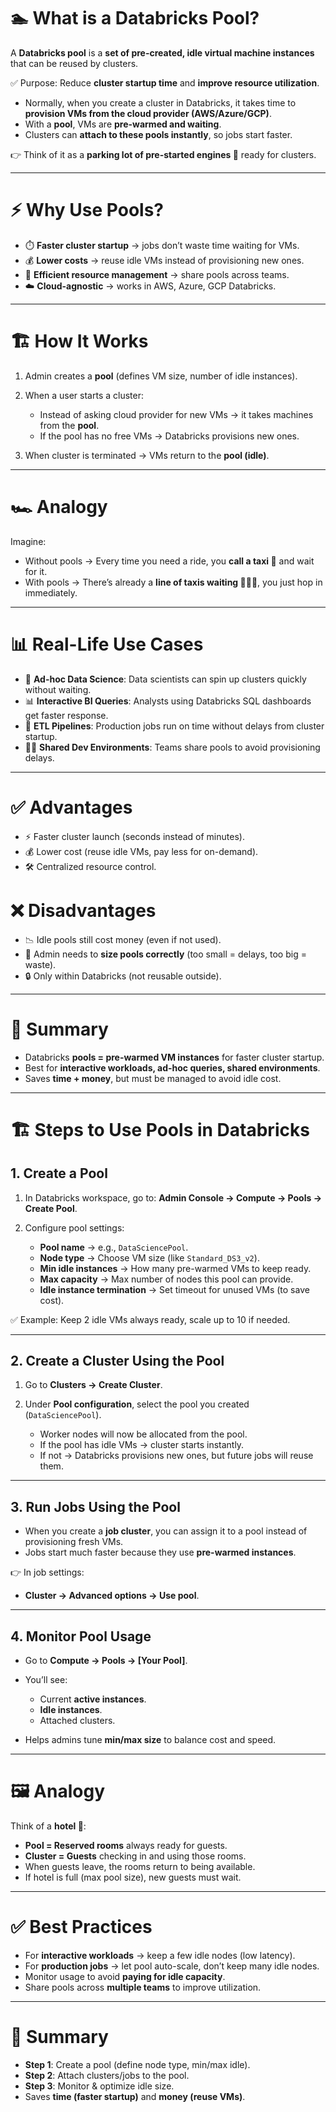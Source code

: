 # 🏊 **What is a Databricks Pool?**

A **Databricks pool** is a **set of pre-created, idle virtual machine instances** that can be reused by clusters.

✅ Purpose: Reduce **cluster startup time** and **improve resource utilization**.

* Normally, when you create a cluster in Databricks, it takes time to **provision VMs from the cloud provider (AWS/Azure/GCP)**.
* With a **pool**, VMs are **pre-warmed and waiting**.
* Clusters can **attach to these pools instantly**, so jobs start faster.

👉 Think of it as a **parking lot of pre-started engines 🚗** ready for clusters.

---

# ⚡ **Why Use Pools?**

* ⏱️ **Faster cluster startup** → jobs don’t waste time waiting for VMs.
* 💰 **Lower costs** → reuse idle VMs instead of provisioning new ones.
* 🔄 **Efficient resource management** → share pools across teams.
* ☁️ **Cloud-agnostic** → works in AWS, Azure, GCP Databricks.

---

# 🏗️ **How It Works**

1. Admin creates a **pool** (defines VM size, number of idle instances).
2. When a user starts a cluster:

   * Instead of asking cloud provider for new VMs → it takes machines from the **pool**.
   * If the pool has no free VMs → Databricks provisions new ones.
3. When cluster is terminated → VMs return to the **pool (idle)**.

---

# 🏎️ **Analogy**

Imagine:

* Without pools → Every time you need a ride, you **call a taxi 🚕** and wait for it.
* With pools → There’s already a **line of taxis waiting 🚖🚖🚖**, you just hop in immediately.

---

# 📊 **Real-Life Use Cases**

* 🧪 **Ad-hoc Data Science**: Data scientists can spin up clusters quickly without waiting.
* 📊 **Interactive BI Queries**: Analysts using Databricks SQL dashboards get faster response.
* 🔄 **ETL Pipelines**: Production jobs run on time without delays from cluster startup.
* 👩‍💻 **Shared Dev Environments**: Teams share pools to avoid provisioning delays.

---

# ✅ **Advantages**

* ⚡ Faster cluster launch (seconds instead of minutes).
* 💰 Lower cost (reuse idle VMs, pay less for on-demand).
* 🛠️ Centralized resource control.

# ❌ **Disadvantages**

* 📉 Idle pools still cost money (even if not used).
* 🧑 Admin needs to **size pools correctly** (too small = delays, too big = waste).
* 🔒 Only within Databricks (not reusable outside).

---

# 📌 **Summary**

* Databricks **pools = pre-warmed VM instances** for faster cluster startup.
* Best for **interactive workloads, ad-hoc queries, shared environments**.
* Saves **time + money**, but must be managed to avoid idle cost.

---

# 🏗️ **Steps to Use Pools in Databricks**

## 1. **Create a Pool**

1. In Databricks workspace, go to:
   **Admin Console → Compute → Pools → Create Pool**.
2. Configure pool settings:

   * **Pool name** → e.g., `DataSciencePool`.
   * **Node type** → Choose VM size (like `Standard_DS3_v2`).
   * **Min idle instances** → How many pre-warmed VMs to keep ready.
   * **Max capacity** → Max number of nodes this pool can provide.
   * **Idle instance termination** → Set timeout for unused VMs (to save cost).

✅ Example: Keep 2 idle VMs always ready, scale up to 10 if needed.

---

## 2. **Create a Cluster Using the Pool**

1. Go to **Clusters → Create Cluster**.
2. Under **Pool configuration**, select the pool you created (`DataSciencePool`).

   * Worker nodes will now be allocated from the pool.
   * If the pool has idle VMs → cluster starts instantly.
   * If not → Databricks provisions new ones, but future jobs will reuse them.

---

## 3. **Run Jobs Using the Pool**

* When you create a **job cluster**, you can assign it to a pool instead of provisioning fresh VMs.
* Jobs start much faster because they use **pre-warmed instances**.

👉 In job settings:

* **Cluster → Advanced options → Use pool**.

---

## 4. **Monitor Pool Usage**

* Go to **Compute → Pools → \[Your Pool]**.
* You’ll see:

  * Current **active instances**.
  * **Idle instances**.
  * Attached clusters.
* Helps admins tune **min/max size** to balance cost and speed.

---

# 🖼️ **Analogy**

Think of a **hotel 🏨**:

* **Pool = Reserved rooms** always ready for guests.
* **Cluster = Guests** checking in and using those rooms.
* When guests leave, the rooms return to being available.
* If hotel is full (max pool size), new guests must wait.

---

# ✅ **Best Practices**

* For **interactive workloads** → keep a few idle nodes (low latency).
* For **production jobs** → let pool auto-scale, don’t keep many idle nodes.
* Monitor usage to avoid **paying for idle capacity**.
* Share pools across **multiple teams** to improve utilization.

---

# 📌 **Summary**

* **Step 1**: Create a pool (define node type, min/max idle).
* **Step 2**: Attach clusters/jobs to the pool.
* **Step 3**: Monitor & optimize idle size.
* Saves **time (faster startup)** and **money (reuse VMs)**.
